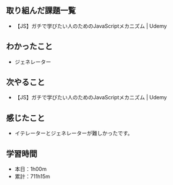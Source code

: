 ## 取り組んだ課題一覧
- 【JS】ガチで学びたい人のためのJavaScriptメカニズム | Udemy
## わかったこと
- ジェネレーター
## 次やること
- 【JS】ガチで学びたい人のためのJavaScriptメカニズム | Udemy
## 感じたこと
- イテレーターとジェネレーターが難しかったです。
## 学習時間
- 本日：1h00m
- 累計：711h15m

